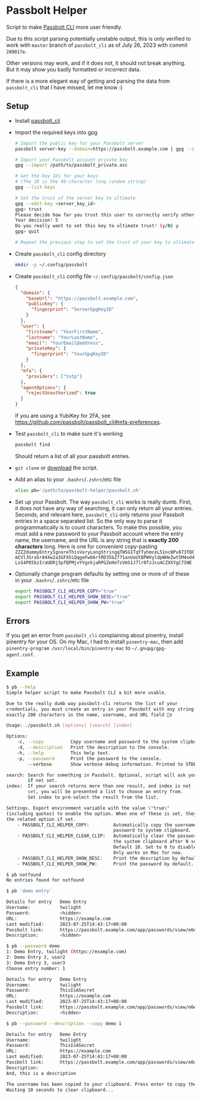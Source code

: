 # Passbolt Helper

<!--
Script to make Passbolt CLI more user friendly.
Copyright (C) 2023  Twilight Sparkle

This program is free software: you can redistribute it and/or modify
it under the terms of the GNU Affero General Public License as published
by the Free Software Foundation, either version 3 of the License, or
(at your option) any later version.

This program is distributed in the hope that it will be useful,
but WITHOUT ANY WARRANTY; without even the implied warranty of
MERCHANTABILITY or FITNESS FOR A PARTICULAR PURPOSE.  See the
GNU Affero General Public License for more details.

You should have received a copy of the GNU Affero General Public License
along with this program.  If not, see <https://www.gnu.org/licenses/>.
-->

Script to make [Passbolt CLI](https://github.com/passbolt/passbolt_cli) more user friendly.

Due to this script parsing potentially unstable output, this is only verified to work with `master` branch of
`passbolt_cli` as of July 26, 2023 with commit `289017e`.

Other versions may work, and if it does not, it should not break anything. But it may show you badly formatted or
incorrect data.

If there is a more elegant way of getting and parsing the data from `passbolt_cli` that I have missed, let me know :)

## Setup

- Install [passbolt_cli](https://github.com/passbolt/passbolt_cli)
- Import the required keys into gpg

  ```bash
  # Import the public key for your Passbolt server
  passbolt server-key --domain=https://passbolt.example.com | gpg --import

  # Import your Passbolt account private key
  gpg --import /path/to/passbolt_private.asc

  # Get the key IDs for your keys
  # (The ID is the 40-character long random string)
  gpg --list-keys

  # Set the trust of the server key to ultimate
  gpg --edit-key <server_key_id>
  gpg> trust
  Please decide how far you trust this user to correctly verify other users keys
  Your decision? 5
  Do you really want to set this key to ultimate trust? (y/N) y
  gpg> quit

  # Repeat the previous step to set the trust of your key to ultimate
  ```

- Create `passbolt_cli` config directory

  ```bash
  mkdir -p ~/.config/passbolt
  ```

- Create `passbolt_cli` config file `~/.config/passbolt/config.json`

  ```json
  {
    "domain": {
      "baseUrl": "https://passbolt.example.com",
      "publicKey": {
        "fingerprint": "ServerGpgKeyID"
      }
    },
    "user": {
      "firstname": "YourFirstName",
      "lastname": "YourLastName",
      "email": "YourEmail@address",
      "privateKey": {
        "fingerprint": "YourGpgKeyID"
      }
    },
    "mfa": {
      "providers": ["totp"]
    },
    "agentOptions": {
      "rejectUnauthorized": true
    }
  }
  ```

  If you are using a YubiKey for 2FA, see <https://github.com/passbolt/passbolt_cli#mfa-preferences>.

- Test `passbolt_cli` to make sure it's working

  ```bash
  passbolt find
  ```

  Should return a list of all your passbolt entries.

- `git clone` or
  <a href="https://raw.githubusercontent.com/Twi1ightSparkle/passbolt-helper/main/passbolt.sh" download>download</a>
  the script.
- Add an alias to your `.bashrc`/`.zshrc`/etc file

  ```bash
  alias pb='/path/to/passbolt-helper/passbolt.sh'
  ```

- Set up your Passbolt. The way `passbolt_cli` works is really dumb. First, it does not have any way of searching, it
  can only return all your entries. Seconds, and relevant here, `passbolt_cli` only returns your Passbolt entries in a
  space separated list. So the only way to parse it programmatically is to count characters. To make this possible, you
  must add a new password to your Passbolt account where the entry name, the username, and the URL is any string that is
  **exactly 200 characters** long. Here is one for convenient copy-pasting
  `ZZZZdummyEntryIgnoreThisVeryLongStringqTWSG1TqYTyhmceL51ncBPv873TQCmCVl3SraSr84Xw2a3GFXOiQqgeFw66rtRD35bZ771anUoUtBPWVyldpWHeZwt5M4od4LsS4P85kzIraUDRj3pfQPMjvYVgzkjaRPGZeHoTzVmS1J7lr0TzJcu4CZXXYgC7SNE`

- Optionally change program defaults by setting one or more of of these in your `.bashrc`/`.zshrc`/etc file

  ```bash
  export PASSBOLT_CLI_HELPER_COPY="true"
  export PASSBOLT_CLI_HELPER_SHOW_DESC="true"
  export PASSBOLT_CLI_HELPER_SHOW_PW="true"
  ```

## Errors

If you get an error from `passbolt_cli` complaining about pinentry, install pinentry for your OS. On my Mac, I had to
install `pinentry-mac`, then add `pinentry-program /usr/local/bin/pinentry-mac` to `~/.gnupg/gpg-agent.conf`.

## Example

```bash
$ pb --help
Simple helper script to make Passbolt CLI a bit more usable.

Due to the really dumb way passbolt-cli returns the list of your
credentials, you must create an entry in your Passbolt with any string of
exactly 200 characters in the name, username, and URL field 🤦‍♀️

Usage: ./passbolt.sh [options] [search] [index]

Options:
    -c, --copy          Copy username and password to the system clipboard.
    -d, --description   Print the description to the console.
    -h, --help          This help text.
    -p, --password      Print the password to the console.
        --verbose       Show verbose debug information. Printed to STDERR.

search: Search for something in Passbolt. Optional, script will ask you
        if not set.
index:  If your search returns more than one result, and index is not
        set, you will be presented a list to choose an entry from.
        Set index to pre-select the result from the list.

Settings. Export environment variable with the value \"true\"
(including quotes) to enable the option. When one of these is set, they negate
the related option if set.
    - PASSBOLT_CLI_HELPER_COPY:         Automatically copy the username and
                                        password to system clipboard.
    - PASSBOLT_CLI_HELPER_CLEAR_CLIP:   Automatically clear the password from
                                        the system clipboard after N seconds.
                                        Default 10. Set to 0 to disable.
                                        Only works on Mac for now.
    - PASSBOLT_CLI_HELPER_SHOW_DESC:    Print the description by default.
    - PASSBOLT_CLI_HELPER_SHOW_PW:      Print the password by default.

$ pb notfound
No entries found for notfound

$ pb 'demo entry'

Details for entry   Demo Entry
Username:           twilight
Password:           <hidden>
URL:                https://example.com
Last modified:      2023-07-25T14:43:17+00:00
Passbolt link:      https://passbolt.example.com/app/passwords/view/e6e04cba-9ba2-4965-8425-cce7b7003a0f
Description:        <hidden>

$ pb --password demo
1: Demo Entry, twilight (https://example.com)
2: Demo Entry 2, user2
3: Demo Entry 3, user3
Choose entry number: 1

Details for entry   Demo Entry
Username:           twilight
Password:           ThisIsASecret
URL:                https://example.com
Last modified:      2023-07-25T14:43:17+00:00
Passbolt link:      https://passbolt.example.com/app/passwords/view/e6e04cba-9ba2-4965-8425-cce7b7003a0f
Description:        <hidden>

$ pb --password --description --copy demo 1

Details for entry   Demo Entry
Username:           twilight
Password:           ThisIsASecret
URL:                https://example.com
Last modified:      2023-07-25T14:43:17+00:00
Passbolt link:      https://passbolt.example.com/app/passwords/view/e6e04cba-9ba2-4965-8425-cce7b7003a0f
Description:
And, this is a description

The username has been copied to your clipboard. Press enter to copy the password
Waiting 10 seconds to clear clipboard...
```
